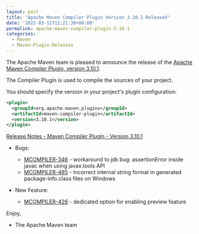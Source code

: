 ```yaml
---
layout: post
title: "Apache Maven Compiler Plugin Version 3.10.1 Released"
date: '2022-03-11T12:21:30+00:00'
permalink: apache-maven-compiler-plugin-3-10-1
categories:
  - Maven
  - Maven-Plugin-Releases
---
```

The Apache Maven team is pleased to announce the release of the
[Apache Maven Compiler Plugin, version 3.10.1](https://maven.apache.org/plugins/maven-compiler-plugin/).

The Compiler Plugin is used to compile the sources of your project.

You should specify the version in your project's plugin configuration:

```xml
<plugin>
  <groupId>org.apache.maven.plugins</groupId>
  <artifactId>maven-compiler-plugin</artifactId>
  <version>3.10.1</version>
</plugin>
```

<!-- more -->

[Release Notes - Maven Compiler Plugin - Version 3.10.1](https://issues.apache.org/jira/secure/ReleaseNote.jspa?projectId=12317225&version=12343484)

* Bugs:
    * [MCOMPILER-346](https://issues.apache.org/jira/browse/MCOMPILER-346) - workaround to jdk bug: assertionError inside javac when using javax.tools API
    * [MCOMPILER-485](https://issues.apache.org/jira/browse/MCOMPILER-485) - Incorrect internal string format in generated package-info.class files on Windows

* New Feature:
    * [MCOMPILER-426](https://issues.apache.org/jira/browse/MCOMPILER-426) - dedicated option for enabling preview feature

Enjoy,

- The Apache Maven team
